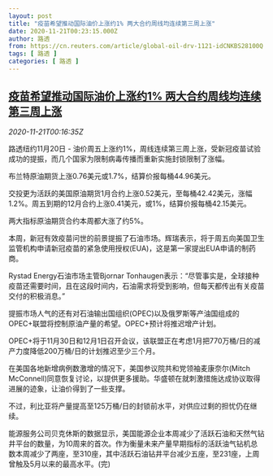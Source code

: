```yaml
---
layout: post
title: "疫苗希望推动国际油价上涨约1% 两大合约周线均连续第三周上涨"
date: 2020-11-21T00:23:15.000Z
author: 路透
from: https://cn.reuters.com/article/global-oil-drv-1121-idCNKBS28100Q
tags: [ 路透 ]
categories: [ 路透 ]
---
```

<!--1605918195000-->
[疫苗希望推动国际油价上涨约1% 两大合约周线均连续第三周上涨](https://cn.reuters.com/article/global-oil-drv-1121-idCNKBS28100Q)
------

<div>
<div><i>2020-11-21T00:16:35Z</i></div><p>路透纽约11月20日 - 油价周五上涨约1%，周线连续第三周上涨，受新冠疫苗试验成功的提振，而几个国家为限制病毒传播而重新实施封锁限制了涨幅。</p><p>布兰特原油期货上涨0.76美元或1.7%，结算价报每桶44.96美元。</p><p>交投更为活跃的美国原油期货1月合约上涨0.52美元，至每桶42.42美元，涨幅1.2%。周五到期的12月合约上涨0.41美元，或1%，结算价报每桶42.15美元。</p><p>两大指标原油期货合约本周都大涨了约5%。</p><p>本周，新冠有效疫苗问世的前景提振了石油市场。辉瑞表示，将于周五向美国卫生监管机构申请新冠疫苗的紧急使用授权(EUA)，这是第一家提出EUA申请的制药商。</p><p>Rystad Energy石油市场主管Bjornar Tonhaugen表示：“尽管事实是，全球接种疫苗还需要时间，且在这段时间内，石油需求将受到影响，但每天都传出有关疫苗交付的积极消息。”</p><p>提振市场人气的还有对石油输出国组织(OPEC)以及俄罗斯等产油国组成的OPEC+联盟将控制原油产量的希望。OPEC+预计将推迟增产计划。</p><p>OPEC+将于11月30日和12月1日召开会议，该联盟正在考虑1月把770万桶/日的减产力度降低200万桶/日的计划推迟至少三个月。</p><p>在美国各地新增病例数激增的情况下，美国参议院共和党领袖麦康奈尔(Mitch McConnell)同意恢复讨论，以提供更多援助。华盛顿在就刺激措施达成协议取得进展的迹象，让油价得到了一些支撑。</p><p>不过，利比亚将产量提高至125万桶/日的封锁前水平，对供应过剩的担忧仍在继续。</p><p>能源服务公司贝克休斯的数据显示，美国能源企业本周减少了活跃石油和天然气钻井平台的数量，为10周来的首次。作为衡量未来产量早期指标的活跃油气钻机总数本周减少了两座，至310座，其中活跃石油钻井平台减少五座，至231座，上周曾触及5月以来的最高水平。(完) </p>
</div>

